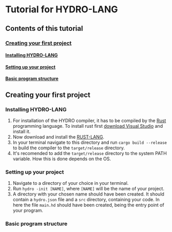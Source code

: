 # Tutorial for HYDRO-LANG
## Contents of this tutorial
### [Creating your first project](#creating-your-first-project-1)
#### [Installing HYDRO-LANG](#installing-hydro-lang-1)
#### [Setting up your project](#setting-up-your-project-1)
#### [Basic program structure](#basic-program-structure-1)

## Creating your first project
### Installing HYDRO-LANG
1. For installation of the HYDRO compiler, it has to be compiled by the [Rust](https://www.rust-lang.org/) programming language. To install rust first [download Visual Studio](https://visualstudio.microsoft.com/en/downloads/) and install it.
2. Now download and install the [RUST-LANG](https://www.rust-lang.org/tools/install).
3. In your terminal navigate to this directory and run `cargo build --release` to build the compiler to the `target/release` directory.
4. It's recomended to add the `target/release` directory to the system PATH variable. How this is done depends on the OS.
### Setting up your project
1. Navigate to a directory of your choice in your terminal.
2. Run `hydro -init [NAME]`, where `[NAME]` will be the name of your project.
3. A directory with your chosen name should have been created. It should contain a `hydro.json` file and a `src` directory, containing your code. In here the file `main.hd` should have been created, being the entry point of your program.
### Basic program structure

